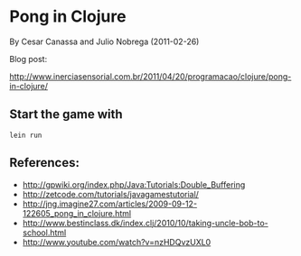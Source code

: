 # Pong in Clojure

By Cesar Canassa and Julio Nobrega (2011-02-26)

Blog post:

http://www.inerciasensorial.com.br/2011/04/20/programacao/clojure/pong-in-clojure/

## Start the game with

```
lein run
```

## References:

- http://gpwiki.org/index.php/Java:Tutorials:Double_Buffering
- http://zetcode.com/tutorials/javagamestutorial/
- http://jng.imagine27.com/articles/2009-09-12-122605_pong_in_clojure.html
- http://www.bestinclass.dk/index.clj/2010/10/taking-uncle-bob-to-school.html
- http://www.youtube.com/watch?v=nzHDQvzUXL0